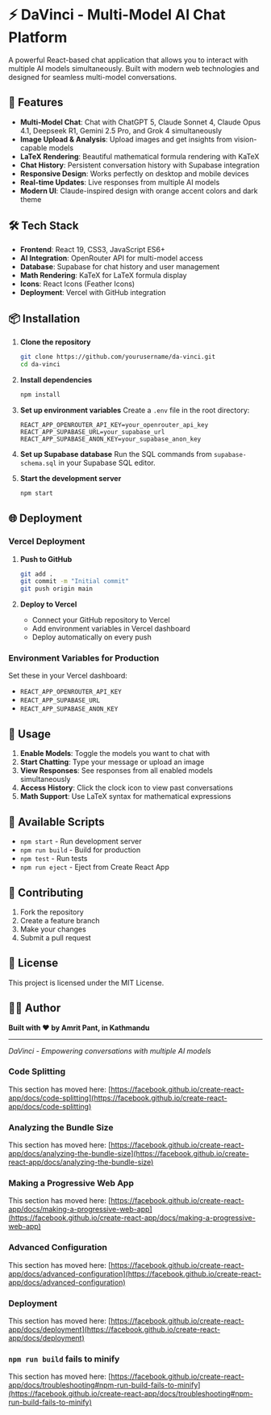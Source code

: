 # ⚡ DaVinci - Multi-Model AI Chat Platform

A powerful React-based chat application that allows you to interact with multiple AI models simultaneously. Built with modern web technologies and designed for seamless multi-model conversations.

## 🚀 Features

- **Multi-Model Chat**: Chat with ChatGPT 5, Claude Sonnet 4, Claude Opus 4.1, Deepseek R1, Gemini 2.5 Pro, and Grok 4 simultaneously
- **Image Upload & Analysis**: Upload images and get insights from vision-capable models
- **LaTeX Rendering**: Beautiful mathematical formula rendering with KaTeX
- **Chat History**: Persistent conversation history with Supabase integration
- **Responsive Design**: Works perfectly on desktop and mobile devices
- **Real-time Updates**: Live responses from multiple AI models
- **Modern UI**: Claude-inspired design with orange accent colors and dark theme

## 🛠️ Tech Stack

- **Frontend**: React 19, CSS3, JavaScript ES6+
- **AI Integration**: OpenRouter API for multi-model access
- **Database**: Supabase for chat history and user management
- **Math Rendering**: KaTeX for LaTeX formula display
- **Icons**: React Icons (Feather Icons)
- **Deployment**: Vercel with GitHub integration

## 📦 Installation

1. **Clone the repository**
   ```bash
   git clone https://github.com/yourusername/da-vinci.git
   cd da-vinci
   ```

2. **Install dependencies**
   ```bash
   npm install
   ```

3. **Set up environment variables**
   Create a `.env` file in the root directory:
   ```env
   REACT_APP_OPENROUTER_API_KEY=your_openrouter_api_key
   REACT_APP_SUPABASE_URL=your_supabase_url
   REACT_APP_SUPABASE_ANON_KEY=your_supabase_anon_key
   ```

4. **Set up Supabase database**
   Run the SQL commands from `supabase-schema.sql` in your Supabase SQL editor.

5. **Start the development server**
   ```bash
   npm start
   ```

## 🌐 Deployment

### Vercel Deployment

1. **Push to GitHub**
   ```bash
   git add .
   git commit -m "Initial commit"
   git push origin main
   ```

2. **Deploy to Vercel**
   - Connect your GitHub repository to Vercel
   - Add environment variables in Vercel dashboard
   - Deploy automatically on every push

### Environment Variables for Production

Set these in your Vercel dashboard:
- `REACT_APP_OPENROUTER_API_KEY`
- `REACT_APP_SUPABASE_URL`
- `REACT_APP_SUPABASE_ANON_KEY`

## 🎯 Usage

1. **Enable Models**: Toggle the models you want to chat with
2. **Start Chatting**: Type your message or upload an image
3. **View Responses**: See responses from all enabled models simultaneously
4. **Access History**: Click the clock icon to view past conversations
5. **Math Support**: Use LaTeX syntax for mathematical expressions

## 🔧 Available Scripts

- `npm start` - Run development server
- `npm run build` - Build for production
- `npm test` - Run tests
- `npm run eject` - Eject from Create React App

## 🤝 Contributing

1. Fork the repository
2. Create a feature branch
3. Make your changes
4. Submit a pull request

## 📄 License

This project is licensed under the MIT License.

## 👨‍💻 Author

**Built with ❤️ by Amrit Pant, in Kathmandu**

---

*DaVinci - Empowering conversations with multiple AI models*

### Code Splitting

This section has moved here: [https://facebook.github.io/create-react-app/docs/code-splitting](https://facebook.github.io/create-react-app/docs/code-splitting)

### Analyzing the Bundle Size

This section has moved here: [https://facebook.github.io/create-react-app/docs/analyzing-the-bundle-size](https://facebook.github.io/create-react-app/docs/analyzing-the-bundle-size)

### Making a Progressive Web App

This section has moved here: [https://facebook.github.io/create-react-app/docs/making-a-progressive-web-app](https://facebook.github.io/create-react-app/docs/making-a-progressive-web-app)

### Advanced Configuration

This section has moved here: [https://facebook.github.io/create-react-app/docs/advanced-configuration](https://facebook.github.io/create-react-app/docs/advanced-configuration)

### Deployment

This section has moved here: [https://facebook.github.io/create-react-app/docs/deployment](https://facebook.github.io/create-react-app/docs/deployment)

### `npm run build` fails to minify

This section has moved here: [https://facebook.github.io/create-react-app/docs/troubleshooting#npm-run-build-fails-to-minify](https://facebook.github.io/create-react-app/docs/troubleshooting#npm-run-build-fails-to-minify)
